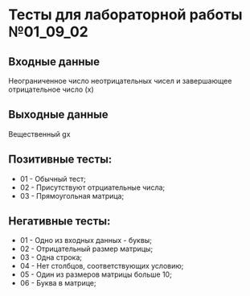 # Тесты для лабораторной работы №01_09_02
## Входные данные
Неограниченное число неотрицательных чисел и завершающее отрицательное число (x)
## Выходные данные
Вещественный gx
## Позитивные тесты:
- 01 - Обычный тест;
- 02 - Присутствуют отрциательные числа;
- 03 - Прямоугольная матрица;
## Негативные тесты:
- 01 - Одно из входных данных - буквы;
- 02 - Отрицательный размер матрицы;
- 03 - Одна строка;
- 04 - Нет столбцов, соответствующих условию;
- 05 - Один из размеров матрицы больше 10;
- 06 - Буква в матрице;